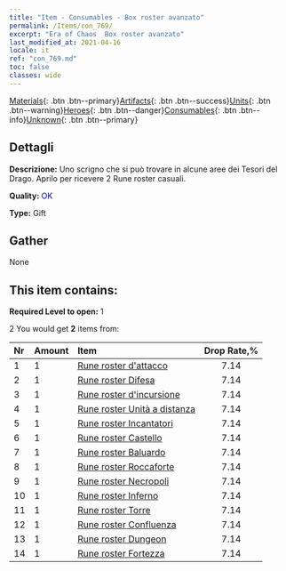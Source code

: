 ```yaml
---
title: "Item - Consumables - Box roster avanzato"
permalink: /Items/con_769/
excerpt: "Era of Chaos  Box roster avanzato"
last_modified_at: 2021-04-16
locale: it
ref: "con_769.md"
toc: false
classes: wide
---
```

 [Materials](/it/Items/){: .btn .btn--primary}[Artifacts](/it/Items/Artifacts/){: .btn .btn--success}[Units](/it/Items/Units/){: .btn .btn--warning}[Heroes](/it/Items/Heroes/){: .btn .btn--danger}[Consumables](/it/Items/Consumables/){: .btn .btn--info}[Unknown](/it/Items/Unknown/){: .btn .btn--primary}

## Dettagli
 **Descrizione:** Uno scrigno che si può trovare in alcune aree dei Tesori del Drago. Aprilo per ricevere 2 Rune roster casuali.

 **Quality:** <span style="color: #0000CD">OK</span>

 **Type:** Gift

## Gather

  None

## This item contains:

 **Required Level to open:** 1

 2 You would get **2** items  from:

  | Nr | Amount |     Item    | Drop Rate,% |
  |:---|:-------|:------------|:---------:|
  | 1 | 1 | [Rune roster d'attacco](/it/Items/con_734/) | 7.14 | 
  | 2 | 1 | [Rune roster Difesa](/it/Items/con_739/) | 7.14 | 
  | 3 | 1 | [Rune roster d'incursione](/it/Items/con_741/) | 7.14 | 
  | 4 | 1 | [Rune roster Unità a distanza](/it/Items/con_742/) | 7.14 | 
  | 5 | 1 | [Rune roster Incantatori](/it/Items/con_746/) | 7.14 | 
  | 6 | 1 | [Rune roster Castello](/it/Items/con_752/) | 7.14 | 
  | 7 | 1 | [Rune roster Baluardo](/it/Items/con_753/) | 7.14 | 
  | 8 | 1 | [Rune roster Roccaforte](/it/Items/con_754/) | 7.14 | 
  | 9 | 1 | [Rune roster Necropoli](/it/Items/con_755/) | 7.14 | 
  | 10 | 1 | [Rune roster Inferno](/it/Items/con_777/) | 7.14 | 
  | 11 | 1 | [Rune roster Torre](/it/Items/con_785/) | 7.14 | 
  | 12 | 1 | [Rune roster Confluenza](/it/Items/con_791/) | 7.14 | 
  | 13 | 1 | [Rune roster Dungeon](/it/Items/con_792/) | 7.14 | 
  | 14 | 1 | [Rune roster Fortezza](/it/Items/con_818/) | 7.14 | 
